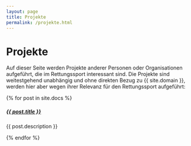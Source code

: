 ```yaml
---
layout: page
title: Projekte
permalink: /projekte.html
---
```


# Projekte

Auf dieser Seite werden Projekte anderer Personen oder Organisationen aufgeführt, die im Rettungssport
interessant sind. Die Projekte sind weitestgehend unabhängig und ohne direkten Bezug zu {{ site.domain }},
werden hier aber wegen ihrer Relevanz für den Rettungssport aufgeführt:

<!-- markdownlint-disable MD033 -->

<div class="section-index">
    {% for post in site.docs  %}
    <div class="entry">
      <h5><a href="{{ post.url | prepend: site.baseurl }}">{{ post.title }}</a></h5>
      <p>{{ post.description }}</p>
    </div>{% endfor %}
</div>
